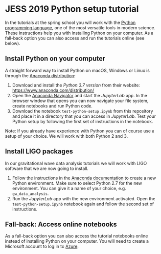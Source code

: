 # JESS 2019 Python setup tutorial

In the tutorials at the spring school you will work with the [Python programming language](https://www.python.org), one of the most versatile tools in modern science. These instructions help you with installing Python on your computer. As a fall-back option you can also access and run the tutorials online (see below).

## Install Python on your computer

A straight forward way to install Python on macOS, Windows or Linux is through the [Anaconda distribution](https://www.anaconda.com/distribution/):

1. Download and install the _Python 3.7 version_ from their website: https://www.anaconda.com/distribution/
2. Open the [Anaconda Navigator](https://docs.continuum.io/anaconda/navigator/) and start the _JupyterLab_ app. In the browser window that opens you can now navigate your file system, create notebooks and run Python code.
3. Download the notebook `test-python-setup.ipynb` from this repository and place it in a directory that you can access in _JupyterLab_. Test your Python setup by following the first set of instructions in the notebook.

Note: If you already have experience with Python you can of course use a setup of your choice. We will work with both Python 2 and 3.

## Install LIGO packages

In our gravitational wave data analysis tutorials we will work with LIGO software that we are now going to install.

1. Follow the instructions in the [Anaconda documentation](https://docs.anaconda.com/anaconda/navigator/getting-started/) to create a new Python environment. Make sure to select Python 2.7 for the new environment. You can give it a name of your choice, e.g. `gw_data_analysis`.
2. Run the _JupyterLab_ app with the new environment activated. Open the `test-python-setup.ipynb` notebook again and follow the second set of instructions.

## Fall-back: Access online notebooks

As a fall-back option you can also access the tutorial notebooks online instead of installing Python on your computer. You will need to create a Microsoft account to log in to [Azure](https://notebooks.azure.com).
